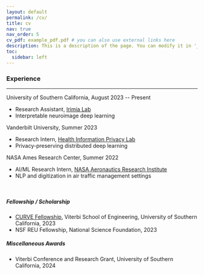```yaml
---
layout: default
permalink: /cv/
title: cv
nav: true
nav_order: 5
cv_pdf: example_pdf.pdf # you can also use external links here
description: This is a description of the page. You can modify it in '_pages/cv.md'. You can also change or remove the top pdf download button.
toc:
  sidebar: left
---
```


### Experience

---

University of Southern California, August 2023 -- Present

- Research Assistant, [Irimia Lab](https://gero.usc.edu/labs/irimialab/)
- Interpretable neuroimage deep learning

Vanderbilt University, Summer 2023

- Research Intern, [Health Information Privacy Lab](https://hiplab.mc.vanderbilt.edu)
- Privacy-preserving distributed deep learning

NASA Ames Research Center, Summer 2022

- AI/ML Research Intern, [NASA Aeronautics Research Institute](https://nari.arc.nasa.gov/research-areas)
- NLP and digitization in air traffic management settings

<br>

##### Fellowship / Scholarship

- [CURVE Fellowship](https://viterbiundergrad.usc.edu/research/curve/), Viterbi School of Engineering, University of Southern California, 2023
- NSF REU Fellowship, National Science Foundation, 2023

##### Miscellaneous Awards

- Viterbi Conference and Research Grant, University of Southern California, 2024
